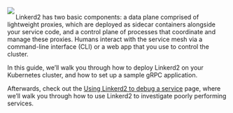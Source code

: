 <img align="left" src="https://raw.githubusercontent.com/cncf/artwork/master/linkerd/horizontal/color/linkerd-horizontal-white.png" />

Linkerd2 has two basic components: a data plane comprised of lightweight proxies, which are deployed as sidecar containers alongside your service code, and a control plane of processes that coordinate and manage these proxies. Humans interact with the service mesh via a command-line interface (CLI) or a web app that you use to control the cluster.

In this guide, we’ll walk you through how to deploy Linkerd2 on your Kubernetes cluster, and how to set up a sample gRPC application.

Afterwards, check out the [Using Linkerd2 to debug a service](https://linkerd.io/2/debugging-an-app/) page, where we’ll walk you through how to use Linkerd2 to investigate poorly performing services.
